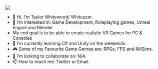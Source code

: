 ![](https://komarev.com/ghpvc/?username=whitezom7&label=PROFILE+VIEWS)

- 👋 Hi, I’m Taylor Whitewood/ Whitezom.
- 👀 I’m interested in: Game Development, Roleplaying games, Unreal Engine and Blender
- My end goal is to be able to create realistic VR Games for PC & Consoles
- 🌱 I’m currently learning C# and Unity on the weekends.
- 🎮 Some of my Favourite Game Genres are: RPGs, FPS and MilSims.
- 💞️ I’m looking to collaborate on: N/A.
- 📫 How to reach me: Twitter or Email.


